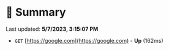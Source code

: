 # 📖 Summary
Last updated: **5/7/2023, 3:15:07 PM**

- `GET` [https://google.com](https://google.com) - **Up** (162ms)
